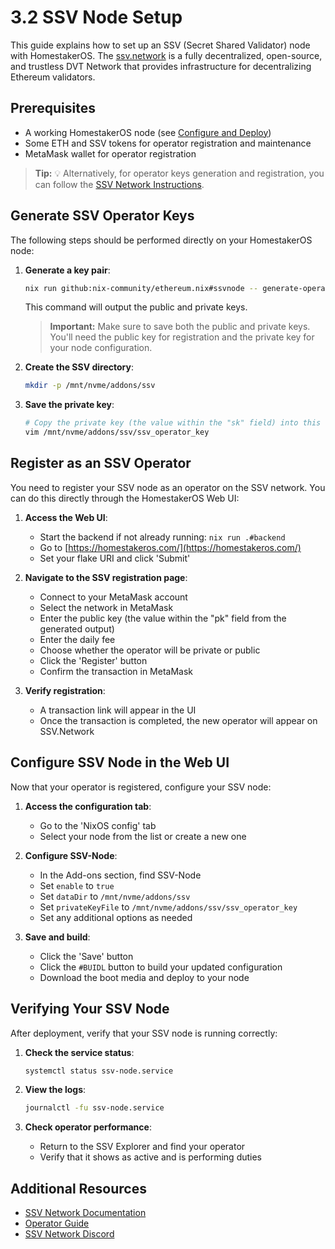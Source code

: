 # 3.2 SSV Node Setup

This guide explains how to set up an SSV (Secret Shared Validator) node with HomestakerOS. The [ssv.network](https://ssv.network/overview/) is a fully decentralized, open-source, and trustless DVT Network that provides infrastructure for decentralizing Ethereum validators.

## Prerequisites

- A working HomestakerOS node (see [Configure and Deploy](2.2-configure_deploy.md))
- Some ETH and SSV tokens for operator registration and maintenance
- MetaMask wallet for operator registration

> **Tip:** 💡 Alternatively, for operator keys generation and registration, you can follow the [SSV Network Instructions](https://ssv-network.gitbook.io/guides/operator/registering-an-operator).

## Generate SSV Operator Keys

The following steps should be performed directly on your HomestakerOS node:

1. **Generate a key pair**:
   ```bash
   nix run github:nix-community/ethereum.nix#ssvnode -- generate-operator-keys
   ```
   This command will output the public and private keys.

   > **Important:** Make sure to save both the public and private keys. You'll need the public key for registration and the private key for your node configuration.

2. **Create the SSV directory**:
   ```bash
   mkdir -p /mnt/nvme/addons/ssv
   ```

3. **Save the private key**:
   ```bash
   # Copy the private key (the value within the "sk" field) into this file
   vim /mnt/nvme/addons/ssv/ssv_operator_key
   ```

## Register as an SSV Operator

You need to register your SSV node as an operator on the SSV network. You can do this directly through the HomestakerOS Web UI:

1. **Access the Web UI**:
   - Start the backend if not already running: `nix run .#backend`
   - Go to [https://homestakeros.com/](https://homestakeros.com/)
   - Set your flake URI and click 'Submit'

2. **Navigate to the SSV registration page**:
   - Connect to your MetaMask account
   - Select the network in MetaMask
   - Enter the public key (the value within the "pk" field from the generated output)
   - Enter the daily fee
   - Choose whether the operator will be private or public
   - Click the 'Register' button
   - Confirm the transaction in MetaMask

3. **Verify registration**:
   - A transaction link will appear in the UI
   - Once the transaction is completed, the new operator will appear on SSV.Network

## Configure SSV Node in the Web UI

Now that your operator is registered, configure your SSV node:

1. **Access the configuration tab**:
   - Go to the 'NixOS config' tab
   - Select your node from the list or create a new one

2. **Configure SSV-Node**:
   - In the Add-ons section, find SSV-Node
   - Set `enable` to `true`
   - Set `dataDir` to `/mnt/nvme/addons/ssv`
   - Set `privateKeyFile` to `/mnt/nvme/addons/ssv/ssv_operator_key`
   - Set any additional options as needed

3. **Save and build**:
   - Click the 'Save' button
   - Click the `#BUIDL` button to build your updated configuration
   - Download the boot media and deploy to your node

## Verifying Your SSV Node

After deployment, verify that your SSV node is running correctly:

1. **Check the service status**:
   ```bash
   systemctl status ssv-node.service
   ```

2. **View the logs**:
   ```bash
   journalctl -fu ssv-node.service
   ```

3. **Check operator performance**:
   - Return to the SSV Explorer and find your operator
   - Verify that it shows as active and is performing duties

## Additional Resources

- [SSV Network Documentation](https://ssv.network/documentation/)
- [Operator Guide](https://ssv-network.gitbook.io/guides/operator)
- [SSV Network Discord](https://discord.gg/invite/ssvnetwork)
